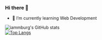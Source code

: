 ### Hi there 👋

<!--
**iammburg/iammburg** is a ✨ _special_ ✨ repository because its `README.md` (this file) appears on your GitHub profile. 

Here are some ideas to get you started:-->

<!-- - 🔭 I’m currently working on ...

- 👯 I’m looking to collaborate on ...
- 🤔 I’m looking for help with ...
- 💬 Ask me about ...
- 📫 How to reach me: ...
- 😄 Pronouns: ...
- ⚡ Fun fact: ...-->

- 🌱 I’m currently learning Web Development


![iammburg's GitHub stats](https://github-readme-stats.vercel.app/api?username=iammburg&show_icons=true&show_icons=true) <br>
[![Top Langs](https://github-readme-stats.vercel.app/api/top-langs/?username=iammburg&layout=donut)](https://github.com/iammburg/github-readme-stats)
